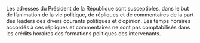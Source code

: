 Les adresses du Président de la République sont susceptibles, dans le but de l’animation de la vie politique, de répliques et de commentaires de la part des leaders des divers courants politiques et d’opinion.
Les temps horaires accordés à ces répliques et commentaires ne sont pas comptabilisés dans les crédits horaires des formations politiques des intervenants.